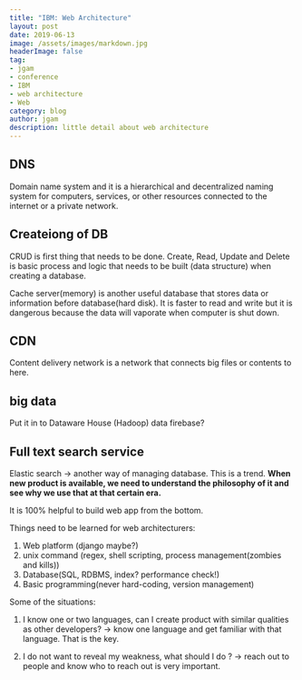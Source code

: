 ```yaml
---
title: "IBM: Web Architecture"
layout: post
date: 2019-06-13
image: /assets/images/markdown.jpg
headerImage: false
tag:
- jgam
- conference
- IBM
- web architecture
- Web
category: blog
author: jgam
description: little detail about web architecture
---
```


## DNS

Domain name system and it is a hierarchical and decentralized naming system for computers, services, or other resources connected to the internet or a private network.

## Createiong of DB

CRUD is first thing that needs to be done. Create, Read, Update and Delete is basic process and logic that needs to be built (data structure) when creating a database.

Cache server(memory) is another useful database that stores data or information before database(hard disk). It is faster to read and write but it is dangerous because the data will vaporate when computer is shut down.

## CDN

Content delivery network is a network that connects big files or contents to here.

## big data

Put it in to Dataware House (Hadoop) data firebase?

## Full text search service

Elastic search -> another way of managing database. This is a trend. **When new product is available, we need to understand the philosophy of it and see why we use that at that certain era.**

It is 100% helpful to build web app from the bottom.

Things need to be learned for web architecturers:
1. Web platform (django maybe?)
2. unix command (regex, shell scripting, process management(zombies and kills))
3. Database(SQL, RDBMS, index? performance check!)
4. Basic programming(never hard-coding, version management)

Some of the situations:
1. I know one or two languages, can I create product with similar qualities as other developers?
-> know one language and get familiar with that language. That is the key.

2. I do not want to reveal my weakness, what should I do ?
-> reach out to people and know who to reach out is very important.

